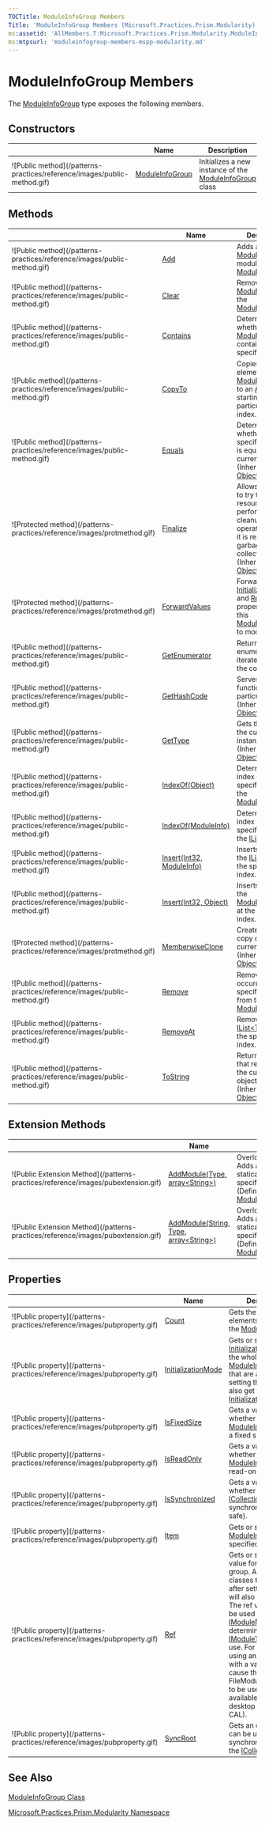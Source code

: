 ```yaml
---
TOCTitle: ModuleInfoGroup Members
Title: 'ModuleInfoGroup Members (Microsoft.Practices.Prism.Modularity)'
ms:assetid: 'AllMembers.T:Microsoft.Practices.Prism.Modularity.ModuleInfoGroup'
ms:mtpsurl: 'moduleinfogroup-members-mspp-modularity.md'
---
```



# ModuleInfoGroup Members

The [ModuleInfoGroup](/patterns-practices/reference/moduleinfogroup-class-mspp-modularity) type exposes the following members.

## Constructors


<table>

<thead>
<tr class="header">
<th> </th>
<th>Name</th>
<th>Description</th>
</tr>
</thead>
<tbody>
<tr class="odd">
<td>![Public method](/patterns-practices/reference/images/public-method.gif)</td>
<td><a href="/patterns-practices/reference/moduleinfogroup-class-mspp-modularity">ModuleInfoGroup</a></td>
<td><div class="summary">
Initializes a new instance of the <a href="/patterns-practices/reference/moduleinfogroup-class-mspp-modularity">ModuleInfoGroup</a> class
</div></td>
</tr>
</tbody>
</table>

## Methods


<table>

<thead>
<tr class="header">
<th> </th>
<th>Name</th>
<th>Description</th>
</tr>
</thead>
<tbody>
<tr class="odd">
<td>![Public method](/patterns-practices/reference/images/public-method.gif)</td>
<td><a href="/patterns-practices/reference/moduleinfogroup-add-method-mspp-modularity">Add</a></td>
<td><div class="summary">
Adds an <a href="/patterns-practices/reference/moduleinfo-class-mspp-modularity">ModuleInfo</a> moduleInfo to the <a href="/patterns-practices/reference/moduleinfogroup-class-mspp-modularity">ModuleInfoGroup</a>.
</div></td>
</tr>
<tr class="even">
<td>![Public method](/patterns-practices/reference/images/public-method.gif)</td>
<td><a href="/patterns-practices/reference/moduleinfogroup-clear-method-mspp-modularity">Clear</a></td>
<td><div class="summary">
Removes all <a href="/patterns-practices/reference/moduleinfo-class-mspp-modularity">ModuleInfo</a>s from the <a href="/patterns-practices/reference/moduleinfogroup-class-mspp-modularity">ModuleInfoGroup</a>.
</div></td>
</tr>
<tr class="odd">
<td>![Public method](/patterns-practices/reference/images/public-method.gif)</td>
<td><a href="/patterns-practices/reference/moduleinfogroup-contains-method-mspp-modularity">Contains</a></td>
<td><div class="summary">
Determines whether the <a href="/patterns-practices/reference/moduleinfogroup-class-mspp-modularity">ModuleInfoGroup</a> contains a specific value.
</div></td>
</tr>
<tr class="even">
<td>![Public method](/patterns-practices/reference/images/public-method.gif)</td>
<td><a href="/patterns-practices/reference/moduleinfogroup-copyto-method-mspp-modularity">CopyTo</a></td>
<td><div class="summary">
Copies the elements of the <a href="/patterns-practices/reference/moduleinfogroup-class-mspp-modularity">ModuleInfoGroup</a> to an <a href="http://msdn.microsoft.com/en-us/library/czz5hkty">Array</a>, starting at a particular <a href="http://msdn.microsoft.com/en-us/library/czz5hkty">Array</a> index.
</div></td>
</tr>
<tr class="odd">
<td>![Public method](/patterns-practices/reference/images/public-method.gif)</td>
<td><a href="http://msdn.microsoft.com/en-us/library/bsc2ak47">Equals</a></td>
<td><div class="summary">
Determines whether the specified <a href="http://msdn.microsoft.com/en-us/library/e5kfa45b">Object</a> is equal to the current <a href="http://msdn.microsoft.com/en-us/library/e5kfa45b">Object</a>.
</div>
(Inherited from <a href="http://msdn.microsoft.com/en-us/library/e5kfa45b">Object</a>.)</td>
</tr>
<tr class="even">
<td>![Protected method](/patterns-practices/reference/images/protmethod.gif)</td>
<td><a href="http://msdn.microsoft.com/en-us/library/4k87zsw7">Finalize</a></td>
<td><div class="summary">
Allows an object to try to free resources and perform other cleanup operations before it is reclaimed by garbage collection.
</div>
(Inherited from <a href="http://msdn.microsoft.com/en-us/library/e5kfa45b">Object</a>.)</td>
</tr>
<tr class="odd">
<td>![Protected method](/patterns-practices/reference/images/protmethod.gif)</td>
<td><a href="/patterns-practices/reference/moduleinfogroup-forwardvalues-method-mspp-modularity">ForwardValues</a></td>
<td><div class="summary">
Forwards <a href="/patterns-practices/reference/moduleinfogroup-initializationmode-property-mspp-modularity">InitializationMode</a> and <a href="/patterns-practices/reference/moduleinfogroup-ref-property-mspp-modularity">Ref</a> properties from this <a href="/patterns-practices/reference/moduleinfogroup-class-mspp-modularity">ModuleInfoGroup</a> to moduleInfo.
</div></td>
</tr>
<tr class="even">
<td>![Public method](/patterns-practices/reference/images/public-method.gif)</td>
<td><a href="/patterns-practices/reference/moduleinfogroup-getenumerator-method-mspp-modularity">GetEnumerator</a></td>
<td><div class="summary">
Returns an enumerator that iterates through the collection.
</div></td>
</tr>
<tr class="odd">
<td>![Public method](/patterns-practices/reference/images/public-method.gif)</td>
<td><a href="http://msdn.microsoft.com/en-us/library/zdee4b3y">GetHashCode</a></td>
<td><div class="summary">
Serves as a hash function for a particular type.
</div>
(Inherited from <a href="http://msdn.microsoft.com/en-us/library/e5kfa45b">Object</a>.)</td>
</tr>
<tr class="even">
<td>![Public method](/patterns-practices/reference/images/public-method.gif)</td>
<td><a href="http://msdn.microsoft.com/en-us/library/dfwy45w9">GetType</a></td>
<td><div class="summary">
Gets the <a href="http://msdn.microsoft.com/en-us/library/42892f65">Type</a> of the current instance.
</div>
(Inherited from <a href="http://msdn.microsoft.com/en-us/library/e5kfa45b">Object</a>.)</td>
</tr>
<tr class="odd">
<td>![Public method](/patterns-practices/reference/images/public-method.gif)</td>
<td><a href="/patterns-practices/reference/moduleinfogroup-indexof-method-mspp-modularity">IndexOf(Object)</a></td>
<td><div class="summary">
Determines the index of a specific item in the <a href="/patterns-practices/reference/moduleinfogroup-class-mspp-modularity">ModuleInfoGroup</a>.
</div></td>
</tr>
<tr class="even">
<td>![Public method](/patterns-practices/reference/images/public-method.gif)</td>
<td><a href="/patterns-practices/reference/moduleinfogroup-indexof-method-mspp-modularity">IndexOf(ModuleInfo)</a></td>
<td><div class="summary">
Determines the index of a specific item in the <a href="http://msdn.microsoft.com/en-us/library/5y536ey6">IList&lt;T&gt;)</a>.
</div></td>
</tr>
<tr class="odd">
<td>![Public method](/patterns-practices/reference/images/public-method.gif)</td>
<td><a href="/patterns-practices/reference/moduleinfogroup-insert-method-mspp-modularity">Insert(Int32, ModuleInfo)</a></td>
<td><div class="summary">
Inserts an item to the <a href="http://msdn.microsoft.com/en-us/library/5y536ey6">IList&lt;T&gt;)</a> at the specified index.
</div></td>
</tr>
<tr class="even">
<td>![Public method](/patterns-practices/reference/images/public-method.gif)</td>
<td><a href="/patterns-practices/reference/moduleinfogroup-insert-method-mspp-modularity">Insert(Int32, Object)</a></td>
<td><div class="summary">
Inserts an item to the <a href="/patterns-practices/reference/moduleinfogroup-class-mspp-modularity">ModuleInfoGroup</a> at the specified index.
</div></td>
</tr>
<tr class="odd">
<td>![Protected method](/patterns-practices/reference/images/protmethod.gif)</td>
<td><a href="http://msdn.microsoft.com/en-us/library/57ctke0a">MemberwiseClone</a></td>
<td><div class="summary">
Creates a shallow copy of the current <a href="http://msdn.microsoft.com/en-us/library/e5kfa45b">Object</a>.
</div>
(Inherited from <a href="http://msdn.microsoft.com/en-us/library/e5kfa45b">Object</a>.)</td>
</tr>
<tr class="even">
<td>![Public method](/patterns-practices/reference/images/public-method.gif)</td>
<td><a href="/patterns-practices/reference/moduleinfogroup-remove-method-mspp-modularity">Remove</a></td>
<td><div class="summary">
Removes the first occurrence of a specific object from the <a href="/patterns-practices/reference/moduleinfogroup-class-mspp-modularity">ModuleInfoGroup</a>.
</div></td>
</tr>
<tr class="odd">
<td>![Public method](/patterns-practices/reference/images/public-method.gif)</td>
<td><a href="/patterns-practices/reference/moduleinfogroup-removeat-method-mspp-modularity">RemoveAt</a></td>
<td><div class="summary">
Removes the <a href="http://msdn.microsoft.com/en-us/library/5y536ey6">IList&lt;T&gt;)</a> item at the specified index.
</div></td>
</tr>
<tr class="even">
<td>![Public method](/patterns-practices/reference/images/public-method.gif)</td>
<td><a href="http://msdn.microsoft.com/en-us/library/7bxwbwt2">ToString</a></td>
<td><div class="summary">
Returns a string that represents the current object.
</div>
(Inherited from <a href="http://msdn.microsoft.com/en-us/library/e5kfa45b">Object</a>.)</td>
</tr>
</tbody>
</table>

## Extension Methods


<table>

<thead>
<tr class="header">
<th> </th>
<th>Name</th>
<th>Description</th>
</tr>
</thead>
<tbody>
<tr class="odd">
<td>![Public Extension Method](/patterns-practices/reference/images/pubextension.gif)</td>
<td><a href="/patterns-practices/reference/moduleinfogroupextensions-addmodule-method-mspp-modularity">AddModule(Type, array&lt;String&gt;)</a></td>
<td>Overloaded.
<div class="summary">
Adds a new module that is statically referenced to the specified module info group.
</div>
(Defined by <a href="/patterns-practices/reference/moduleinfogroupextensions-class-mspp-modularity">ModuleInfoGroupExtensions</a>.)</td>
</tr>
<tr class="even">
<td>![Public Extension Method](/patterns-practices/reference/images/pubextension.gif)</td>
<td><a href="/patterns-practices/reference/moduleinfogroupextensions-addmodule-method-mspp-modularity">AddModule(String, Type, array&lt;String&gt;)</a></td>
<td>Overloaded.
<div class="summary">
Adds a new module that is statically referenced to the specified module info group.
</div>
(Defined by <a href="/patterns-practices/reference/moduleinfogroupextensions-class-mspp-modularity">ModuleInfoGroupExtensions</a>.)</td>
</tr>
</tbody>
</table>

## Properties


<table>

<thead>
<tr class="header">
<th> </th>
<th>Name</th>
<th>Description</th>
</tr>
</thead>
<tbody>
<tr class="odd">
<td>![Public property](/patterns-practices/reference/images/pubproperty.gif)</td>
<td><a href="/patterns-practices/reference/moduleinfogroup-count-property-mspp-modularity">Count</a></td>
<td><div class="summary">
Gets the number of elements contained in the <a href="/patterns-practices/reference/moduleinfogroup-class-mspp-modularity">ModuleInfoGroup</a>.
</div></td>
</tr>
<tr class="even">
<td>![Public property](/patterns-practices/reference/images/pubproperty.gif)</td>
<td><a href="/patterns-practices/reference/moduleinfogroup-initializationmode-property-mspp-modularity">InitializationMode</a></td>
<td><div class="summary">
Gets or sets the <a href="/patterns-practices/reference/moduleinfogroup-initializationmode-property-mspp-modularity">InitializationMode</a> for the whole group. Any <a href="/patterns-practices/reference/moduleinfo-class-mspp-modularity">ModuleInfo</a> classes that are added after setting this value will also get this <a href="/patterns-practices/reference/moduleinfogroup-initializationmode-property-mspp-modularity">InitializationMode</a>.
</div></td>
</tr>
<tr class="odd">
<td>![Public property](/patterns-practices/reference/images/pubproperty.gif)</td>
<td><a href="/patterns-practices/reference/moduleinfogroup-isfixedsize-property-mspp-modularity">IsFixedSize</a></td>
<td><div class="summary">
Gets a value indicating whether the <a href="/patterns-practices/reference/moduleinfogroup-class-mspp-modularity">ModuleInfoGroup</a> has a fixed size.
</div></td>
</tr>
<tr class="even">
<td>![Public property](/patterns-practices/reference/images/pubproperty.gif)</td>
<td><a href="/patterns-practices/reference/moduleinfogroup-isreadonly-property-mspp-modularity">IsReadOnly</a></td>
<td><div class="summary">
Gets a value indicating whether the <a href="/patterns-practices/reference/moduleinfogroup-class-mspp-modularity">ModuleInfoGroup</a> is read-only.
</div></td>
</tr>
<tr class="odd">
<td>![Public property](/patterns-practices/reference/images/pubproperty.gif)</td>
<td><a href="/patterns-practices/reference/moduleinfogroup-issynchronized-property-mspp-modularity">IsSynchronized</a></td>
<td><div class="summary">
Gets a value indicating whether access to the <a href="http://msdn.microsoft.com/en-us/library/b1ht6113">ICollection</a> is synchronized (thread safe).
</div></td>
</tr>
<tr class="even">
<td>![Public property](/patterns-practices/reference/images/pubproperty.gif)</td>
<td><a href="/patterns-practices/reference/moduleinfogroup-item-property-mspp-modularity">Item</a></td>
<td><div class="summary">
Gets or sets the <a href="/patterns-practices/reference/moduleinfo-class-mspp-modularity">ModuleInfo</a> at the specified index.
</div></td>
</tr>
<tr class="odd">
<td>![Public property](/patterns-practices/reference/images/pubproperty.gif)</td>
<td><a href="/patterns-practices/reference/moduleinfogroup-ref-property-mspp-modularity">Ref</a></td>
<td><div class="summary">
Gets or sets the <a href="/patterns-practices/reference/moduleinfogroup-ref-property-mspp-modularity">Ref</a> value for the whole group. Any <a href="/patterns-practices/reference/moduleinfo-class-mspp-modularity">ModuleInfo</a> classes that are added after setting this value will also get this <a href="/patterns-practices/reference/moduleinfogroup-ref-property-mspp-modularity">Ref</a>. The ref value will also be used by the <a href="/patterns-practices/reference/imodulemanager-interface-mspp-modularity">IModuleManager</a> to determine which <a href="/patterns-practices/reference/imoduletypeloader-interface-mspp-modularity">IModuleTypeLoader</a> to use. For example, using an &quot;file://&quot; prefix with a valid URL will cause the FileModuleTypeLoader to be used (Only available in the desktop version of CAL).
</div></td>
</tr>
<tr class="even">
<td>![Public property](/patterns-practices/reference/images/pubproperty.gif)</td>
<td><a href="/patterns-practices/reference/moduleinfogroup-syncroot-property-mspp-modularity">SyncRoot</a></td>
<td><div class="summary">
Gets an object that can be used to synchronize access to the <a href="http://msdn.microsoft.com/en-us/library/b1ht6113">ICollection</a>.
</div></td>
</tr>
</tbody>
</table>

## See Also

[ModuleInfoGroup Class](/patterns-practices/reference/moduleinfogroup-class-mspp-modularity)

[Microsoft.Practices.Prism.Modularity Namespace](/patterns-practices/reference/mspp-modularity-namespace)
